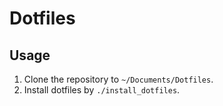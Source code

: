 # Dotfiles
## Usage
1. Clone the repository to `~/Documents/Dotfiles`.
2. Install dotfiles by `./install_dotfiles`.
